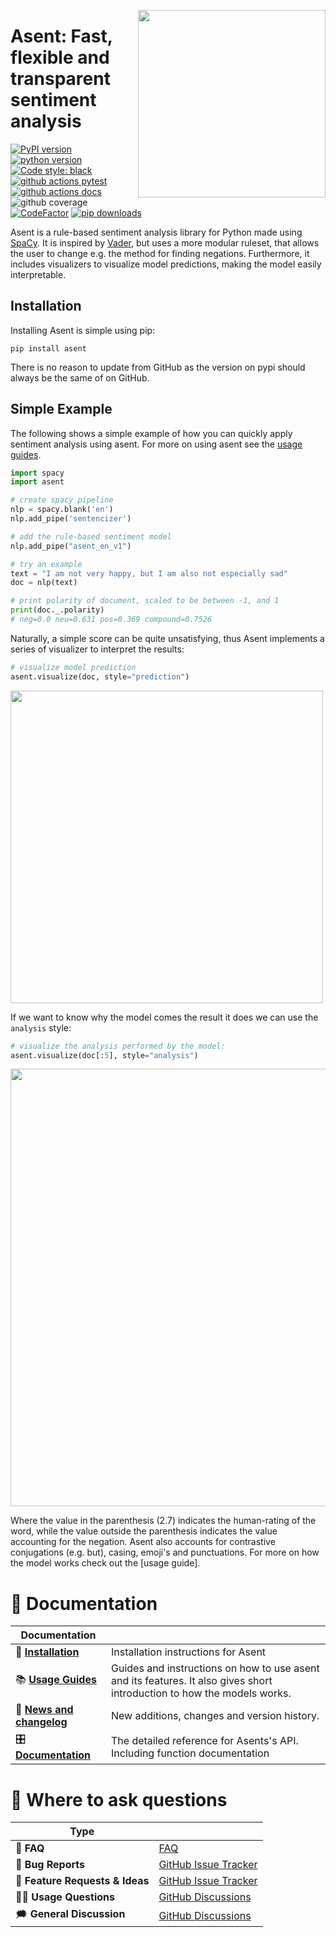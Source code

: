 <a href="https://github.com/kennethenevoldsen/asent"><img src="https://github.com/KennethEnevoldsen/asent/blob/main/docs/img/logo_black_font.png?raw=true" width="300" align="right" /></a>
# Asent: Fast, flexible and transparent sentiment analysis


[![PyPI version](https://badge.fury.io/py/asent.svg)](https://pypi.org/project/asent/)
[![python version](https://img.shields.io/badge/Python-%3E=3.9-blue)](https://github.com/kennethenevoldsen/asent)
[![Code style: black](https://img.shields.io/badge/Code%20Style-Black-black)](https://black.readthedocs.io/en/stable/the_black_code_style/current_style.html)
[![github actions pytest](https://github.com/kennethenevoldsen/asent/actions/workflows/tests.yml/badge.svg)](https://github.com/kennethenevoldsen/asent/actions)
[![github actions docs](https://github.com/kennethenevoldsen/asent/actions/workflows/documentation.yml/badge.svg)](https://kennethenevoldsen.github.io/asent/)
![github coverage](https://img.shields.io/endpoint?url=https://gist.githubusercontent.com/KennethEnevoldsen/95471fd640b6c1c09717c5f88e2e9fae/raw/badge-asent-pytest-coverage.json)
[![CodeFactor](https://www.codefactor.io/repository/github/kennethenevoldsen/asent/badge)](https://www.codefactor.io/repository/github/kennethenevoldsen/asent)
[![pip downloads](https://img.shields.io/pypi/dm/asent.svg)](https://pypi.org/project/asent/)


Asent is a rule-based sentiment analysis library for Python made using [SpaCy](https://spacy.io). 
It is inspired by [Vader](https://github.com/cjhutto/vaderSentiment), but uses a more modular ruleset, that allows the user to change e.g. the method for finding negations. Furthermore, it includes visualizers to visualize model predictions, making the model easily interpretable.


## Installation

Installing Asent is simple using pip:

```
pip install asent
```

There is no reason to update from GitHub as the version on pypi should always be the same of on GitHub.

## Simple Example
The following shows a simple example of how you can quickly apply sentiment analysis using asent. For more on using asent see the [usage guides].

```python
import spacy
import asent

# create spacy pipeline
nlp = spacy.blank('en')
nlp.add_pipe('sentencizer')

# add the rule-based sentiment model
nlp.add_pipe("asent_en_v1")

# try an example
text = "I am not very happy, but I am also not especially sad"
doc = nlp(text)

# print polarity of document, scaled to be between -1, and 1
print(doc._.polarity)
# neg=0.0 neu=0.631 pos=0.369 compound=0.7526
```

Naturally, a simple score can be quite unsatisfying, thus Asent implements a series of visualizer to interpret the results: 
```python
# visualize model prediction
asent.visualize(doc, style="prediction")
```

<img src="https://raw.githubusercontent.com/KennethEnevoldsen/asent/main/docs/img/model_pred.png" width="500" />

If we want to know why the model comes the result it does we can use the `analysis` style:
```python
# visualize the analysis performed by the model:
asent.visualize(doc[:5], style="analysis")
```
<img src="https://raw.githubusercontent.com/KennethEnevoldsen/asent/main/docs/img/model_analysis.png" width="700" />

Where the value in the parenthesis (2.7) indicates the human-rating of the word, while
the value outside the parenthesis indicates the value accounting for the negation.
Asent also accounts for contrastive conjugations (e.g. but), casing, emoji's and
punctuations. For more on how the model works check out the [usage guide].

# 📖 Documentation

| Documentation              |                                                                                                                         |
| -------------------------- | ----------------------------------------------------------------------------------------------------------------------- |
| 🔧 **[Installation]**       | Installation instructions for Asent                                                                                     |
| 📚 **[Usage Guides]**       | Guides and instructions on how to use asent and its features. It also gives short introduction to how the models works. |
| 📰 **[News and changelog]** | New additions, changes and version history.                                                                             |
| 🎛 **[Documentation]**      | The detailed reference for Asents's API. Including function documentation                                               |

[Documentation]: https://kennethenevoldsen.github.io/asent/index.html
[Installation]: https://kennethenevoldsen.github.io/asent/installation.html
[usage guides]: https://kennethenevoldsen.github.io/asent/introduction.html
[News and changelog]: https://kennethenevoldsen.github.io/asent/news.html

# 💬 Where to ask questions

| Type                           |                        |
| ------------------------------ | ---------------------- |
| 🚨 **FAQ**                      | [FAQ]                  |
| 🚨 **Bug Reports**              | [GitHub Issue Tracker] |
| 🎁 **Feature Requests & Ideas** | [GitHub Issue Tracker] |
| 👩‍💻 **Usage Questions**          | [GitHub Discussions]   |
| 🗯 **General Discussion**       | [GitHub Discussions]   |


[FAQ]: https://kennethenevoldsen.github.io/asent/faq.html
[github issue tracker]: https://github.com/kennethenevoldsen/asent/issues
[github discussions]: https://github.com/kennethenevoldsen/asent/discussions
